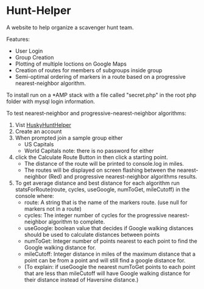 # Hunt-Helper
A website to help organize a scavenger hunt team.

Features:
* User Login 
* Group Creation
* Plotting of multiple loctions on Google Maps
* Creation of routes for members of subgroups inside group
* Semi-optimal ordering of markers in a route based on a progressive nearest-neighbor algorithm.

To install run on a *AMP stack with a file called "secret.php" in the root php folder with mysql login information. 

To test nearest-neighbor and progressive-nearest-neighbor algorithms:
1. Vist [HuskyHuntHelper](http://www.Huskyhunthelper.com)
2. Create an account 
3. When prompted join a sample group either
    * US Capitals
    * World Capitals
note: there is no password for either
4. click the Calculate Route Button in then click a starting point.
    * The distance of the route will be printed to console.log in miles. 
    * The routes will be displayed on screen flashing between the nearest-neighbor (Red) and progressive nearest-neighbor algorithms results. 
5. To get average distance and best distance for each algorithm run statsForRoute(route, cycles, useGoogle, numToGet, mileCutoff)  in the console where:
    * route: A string that is the name of the markers route. (use null for markers not in a route)
    * cycles: The integer number of cycles for the progressive nearest-neighbor algorithm to complete. 
    * useGoogle: boolean value that decides if Google walking distances should be used to calculate distances between points
    * numToGet: Integer number of points nearest to each point to find the Google walking distance for. 
    * mileCutoff: Integer distance in miles of the maximum distance that a point can be from a point and will still find a google distance for. 
    * (To explain: if useGoogle the nearest numToGet points to each point that are less than mileCutoff will have Google walking distance for their distance instead of Haversine distance.)
